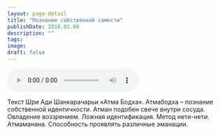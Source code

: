 ```yaml
---
layout: page-detail
title: "Познание собственной самости"
publishDate: 2018.01.08
description: ""
tags:
image:
draft: false
---
```


<audio title="2018.01.08 - Познание собственной самости.mp3" src="/upload/iblock/e64/e64091612243f409a229f16a5a2f4aa1.mp3" controls=""></audio>

 Текст Шри Ади Шанкарачарьи «Атма Бодха». Атмабодха – познание собственной идентичности. Атман подобен свече внутри сосуда. Овладение воззрением. Ложная идентификация. Метод нети-нети. Атмаманана. Способность проявлять различные эманации. 

  
